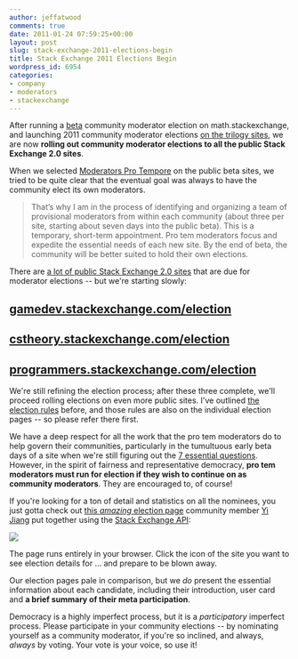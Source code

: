 ```yaml
---
author: jeffatwood
comments: true
date: 2011-01-24 07:59:25+00:00
layout: post
slug: stack-exchange-2011-elections-begin
title: Stack Exchange 2011 Elections Begin
wordpress_id: 6954
categories:
- company
- moderators
- stackexchange
---
```



After running a [beta](http://blog.stackoverflow.com/2010/12/stack-exchange-moderator-elections-begin/) community moderator election on math.stackexchange, and launching 2011 community moderator elections [on the trilogy sites](http://blog.stackoverflow.com/2011/01/trilogy-2011-elections-begin/), we are now **rolling out community moderator elections to all the public Stack Exchange 2.0 sites**.

When we selected [Moderators Pro Tempore](http://blog.stackoverflow.com/2010/07/moderator-pro-tempore/) on the public beta sites, we tried to be quite clear that the eventual goal was always to have the community elect its own moderators.



<blockquote>
That’s why I am in the process of identifying and organizing a team of provisional moderators from within each community (about three per site, starting about seven days into the public beta). This is a temporary, short-term appointment. Pro tem moderators focus and expedite the essential needs of each new site. By the end of beta, the community will be better suited to hold their own elections.
</blockquote>



There are [a lot of public Stack Exchange 2.0 sites](http://stackexchange.com/sites) that are due for moderator elections -- but we're starting slowly:



## [gamedev.stackexchange.com/election](http://gamedev.stackexchange.com/election)




## [cstheory.stackexchange.com/election](http://cstheory.stackexchange.com/election)




## [programmers.stackexchange.com/election](http://programmers.stackexchange.com/election)



We're still refining the election process; after these three complete, we'll proceed rolling elections on even more public sites. I've outlined [the election rules](http://blog.stackoverflow.com/2011/01/trilogy-2011-elections-begin/) before, and those rules are also on the individual election pages -- so please refer there first.

We have a deep respect for all the work that the pro tem moderators do to help govern their communities, particularly in the tumultuous early beta days of a site when we're still figuring out the [7 essential questions](http://blog.stackoverflow.com/2010/07/the-7-essential-meta-questions-of-every-beta/). However, in the spirit of fairness and representative democracy, **pro tem moderators must run for election if they wish to continue on as community moderators**. They are encouraged to, of course!

If you're looking for a ton of detail and statistics on all the nominees, you just gotta check out [this _amazing_ election page](http://se.awio.com/election.html) community member [Yi Jiang](http://stackoverflow.com/users/313758/yi-jiang) put together using the [Stack Exchange API](http://stackapps.com):

[![](http://blog.stackoverflow.com/wp-content/uploads/election-sites.png)](http://se.awio.com/election.html)

The page runs entirely in your browser. Click the icon of the site you want to see election details for ... and prepare to be blown away.

Our election pages pale in comparison, but we _do_ present the essential information about each candidate, including their introduction, user card and **a brief summary of their meta participation**. 

Democracy is a highly imperfect process, but it is a _participatory_ imperfect process. Please participate in your community elections -- by nominating yourself as a community moderator, if you're so inclined, and always, _always_ by voting. Your vote is your voice, so use it!
